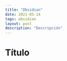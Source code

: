 ```yaml
---
title: "Obsidian"
date: 2021-05-14
tags: obsidian
layout: post
description: "Descripción"
---
```


# Título
